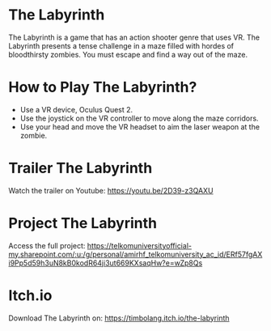 # The Labyrinth

The Labyrinth is a game that has an action shooter genre that uses VR. The Labyrinth presents a tense challenge in a maze filled with hordes of bloodthirsty zombies. You must escape and find a way out of the maze.

# How to Play The Labyrinth?

* Use a VR device, Oculus Quest 2.
* Use the joystick on the VR controller to move along the maze corridors.
* Use your head and move the VR headset to aim the laser weapon at the zombie.

# Trailer The Labyrinth

Watch the trailer on Youtube: https://youtu.be/2D39-z3QAXU

# Project The Labyrinth

Access the full project: https://telkomuniversityofficial-my.sharepoint.com/:u:/g/personal/amirhf_telkomuniversity_ac_id/ERf57fgAXi9Pp5d59h3uN8kB0kodR64ji3ut669KXsaqHw?e=wZp8Qs

# Itch.io

Download The Labyrinth on: https://timbolang.itch.io/the-labyrinth
